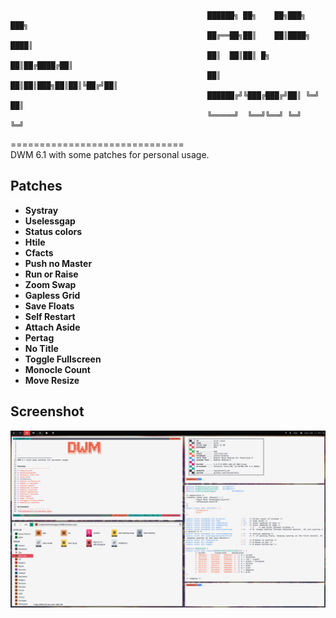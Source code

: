 ```
											██████╗ ██╗    ██╗███╗   ███╗
											██╔══██╗██║    ██║████╗ ████║
											██║  ██║██║ █╗ ██║██╔████╔██║
											██║  ██║██║███╗██║██║╚██╔╝██║
											██████╔╝╚███╔███╔╝██║ ╚═╝ ██║
											╚═════╝  ╚══╝╚══╝ ╚═╝     ╚═╝
```
==============================  
DWM 6.1 with some patches for personal usage.  
  
    
Patches
----------------------------
* **Systray**
* **Uselessgap**
* **Status colors**
* **Htile**
* **Cfacts**
* **Push no Master**
* **Run or Raise**
* **Zoom Swap**
* **Gapless Grid**
* **Save Floats**
* **Self Restart**
* **Attach Aside**
* **Pertag**
* **No Title**
* **Toggle Fullscreen**
* **Monocle Count**
* **Move Resize**
  
Screenshot
----------------------------
![Screenshot](/screenshot.png)
